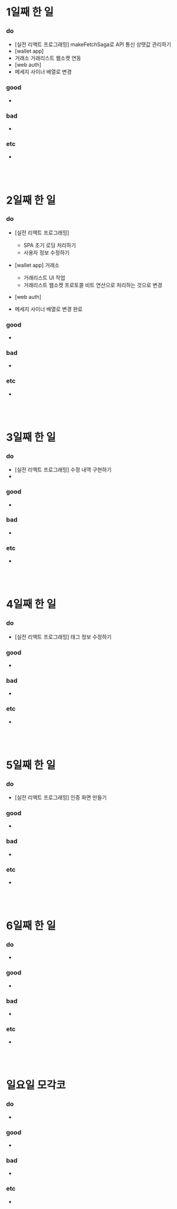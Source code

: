 # 1일째 한 일 
### do
- [실전 리액트 프로그래밍] makeFetchSaga로 API 통신 상탯값 관리하기
- [wallet app]
 - 거래소 거래리스트 웹소켓 연동
- [web auth]
 - 메세지 사이너 배열로 변경

### good
- 

### bad
- 

### etc
- 

<br /><br />

# 2일째 한 일 
### do
- [실전 리액트 프로그래밍] 
	- SPA 초기 로딩 처리하기
	- 사용자 정보 수정하기 
- [wallet app] 거래소
 	- 거래리스트 UI 작업
	- 거래리스트 웹소켓 프로토콜 비트 연산으로 처리하는 것으로 변경

- [web auth]
 - 메세지 사이너 배열로 변경 완료


### good
-

### bad
-

### etc
-

<br /><br />

# 3일째 한 일 
### do
- [실전 리액트 프로그래밍] 수정 내역 구현하기
-

### good
-

### bad
-

### etc
-

<br /><br />

# 4일째 한 일 
### do
- [실전 리액트 프로그래밍]  태그 정보 수정하기

### good
-

### bad
-

### etc
- 

<br /><br />

# 5일째 한 일 
### do
- [실전 리액트 프로그래밍] 인증 화면 만들기

### good
-

### bad
-

### etc
- 

<br /><br />

# 6일째 한 일 
### do
-

### good
-
 
### bad
-

### etc
-

<br /><br />

# 일요일 모각코
### do
-

### good
-

### bad
- 

### etc
-

<br /><br />
